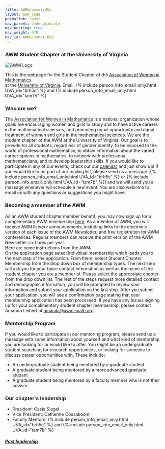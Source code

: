 ```yaml
---
title: AWM&commat;UVa
layout: awm_page
permalink: /awm/
nav_parent: Undergraduate
nav_nesting: true
nav_weight: 970
nav_id: AWM&commat;UVa
---
```


###  AWM Student Chapter at the University of Virginia

<img src="{{site.url}}/img/news_events/awmlogo.gif" class="centerImage" style="cermax-width:100%;max-height:300px;height:auto;width:auto" class="mb-3" alt="AWM Logo">


<span align="center" style="width:3px">This is the webpage for the Student Chapter of the [Association of Women in Mathematics](https://awm-math.org)  
at the [University of Virginia](http://www.virginia.edu). Email: {% include person_info_email_only.html UVA_id="brh5c" %} and {% include person_info_email_only.html UVA_id="tam7b" %}</span>

### Who are we?

<span align="justify"> The <a href="https://awm-math.org">Association for Women in Mathematics</a> is a national organization whose goals are encouraging women and girls to study and to have active careers in the mathematical sciences, and promoting equal opportunity and  equal treatment of women and girls in the mathematical sciences.
We are the student chapter of the AWM at the University of Virginia. Our goal is to provide for all students, regardless of gender identity, to be exposed to the world of professional mathematics, to obtain information about the varied career options in mathematics, to network with professional mathematicians, and to develop leadership skills.
If you would like to participate in any of our events, check out our <a href="{{site.url}}/awm/calendar/">calendar</a> and just show up! If you would like to be part of our mailing list, please send us a message ({% include person_info_email_only.html UVA_id="brh5c" %} or {% include person_info_email_only.html UVA_id="tam7b" %}) and we will send you a message whenever we schedule a new event. You are also welcome to email us with any questions or suggestions you might have.

### Becoming a member of the AWM

As an AWM student chapter member benefit, you may now sign up for a complimentary AWM membership [here](http://www.awm-math.org/newmemberapp/). As a member of AWM, you will receive AWM listserv announcements, including links to the electronic version of each issue of the AWM Newsletter, and free registration for AWM conferences. Regular members can receive the print version of the AWM Newsletter six times per year.  
Here are some instructions from the AWM:  
On the application page select individual membership which leads you to the next step of the application. From there, select Student Chapter Membership from the drop down box of membership types. The next step will ask you for your basic contact information as well as the name of the student chapter you are a member of. Please select the appropriate chapter from the drop down list. The rest of the steps request more detailed contact and demographic information, you will be prompted to review your information and submit your application on the last step. After you submit your application, you will see a confirmation page stating that your membership application has been processed. If you have any issues signing up for your complimentary student chapter membership, please contact Amanda Leibert at [amanda@awm-math.org](mailto:amanda@awm-math.org).  



### Mentorship Program

If you would like to participate in our mentoring program, please send us a message with some information about yourself and what kind of mentorship you are looking for or would like to offer. You might be an undergraduate student searching for research opportunities, or looking for someone to discuss career opportunities with. These include:

*   An undergraduate student being mentored by a graduate student  
*   A graduate student being mentored by a more advanced graduate student  
*   A graduate student being mentored by a faculty member who is not their advisor  



### Our chapter's leadership

<ul>
<li>President: Casia Siegel</li>
<li>Vice President: Catherine Cossaboom</li>
<li>Faculty Mentors: {% include person_info_email_only.html UVA_id="brh5c" %} and {% include person_info_email_only.html UVA_id="tam7b" %}</li>
</ul>  

##### <a href="{{site.url}}/awm/who/">Past leadership</a>